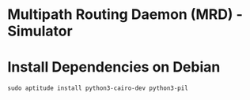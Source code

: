 # Multipath Routing Daemon (MRD) - Simulator #


# Install Dependencies on Debian #

```
sudo aptitude install python3-cairo-dev python3-pil
```

